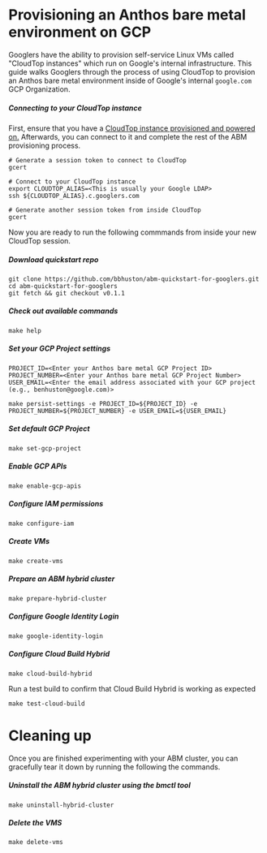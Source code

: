 # Provisioning an Anthos bare metal environment on GCP

Googlers have the ability to provision self-service Linux VMs called "CloudTop instances" which run on Google's internal infrastructure.  This guide walks Googlers through the process of using CloudTop to provision an Anthos bare metal environment inside of Google's internal `google.com` GCP Organization.  

##### Connecting to your CloudTop instance

First, ensure that you have a [CloudTop instance provisioned and powered on.](https://support.google.com/techstop/answer/2662330?hl=en&ref_topic=2683844)  Afterwards, you can connect to it and complete the rest of the ABM provisioning process.

```
# Generate a session token to connect to CloudTop
gcert

# Connect to your CloudTop instance
export CLOUDTOP_ALIAS=<This is usually your Google LDAP>
ssh ${CLOUDTOP_ALIAS}.c.googlers.com

# Generate another session token from inside CloudTop
gcert
```

Now you are ready to run the following commmands from inside your new CloudTop session.

##### Download quickstart repo
```
git clone https://github.com/bbhuston/abm-quickstart-for-googlers.git
cd abm-quickstart-for-googlers
git fetch && git checkout v0.1.1
```

##### Check out available commands 
```
make help
```

##### Set your GCP Project settings
```
PROJECT_ID=<Enter your Anthos bare metal GCP Project ID>
PROJECT_NUMBER=<Enter your Anthos bare metal GCP Project Number>
USER_EMAIL=<Enter the email address associated with your GCP project (e.g., benhuston@google.com)>

make persist-settings -e PROJECT_ID=${PROJECT_ID} -e PROJECT_NUMBER=${PROJECT_NUMBER} -e USER_EMAIL=${USER_EMAIL}
```

##### Set default GCP Project
```
make set-gcp-project
```

##### Enable GCP APIs
```
make enable-gcp-apis
```

##### Configure IAM permissions
```
make configure-iam
```

##### Create VMs
```
make create-vms
```

##### Prepare an ABM hybrid cluster
```
make prepare-hybrid-cluster
```

##### Configure Google Identity Login
```
make google-identity-login
```

##### Configure Cloud Build Hybrid
```
make cloud-build-hybrid
```

Run a test build to confirm that Cloud Build Hybrid is working as expected
```
make test-cloud-build
```

# Cleaning up

Once you are finished experimenting with your ABM cluster, you can gracefully tear it down by running the following the commands.

##### Uninstall the ABM hybrid cluster using the bmctl tool
```
make uninstall-hybrid-cluster
```

##### Delete the VMS
```
make delete-vms
```